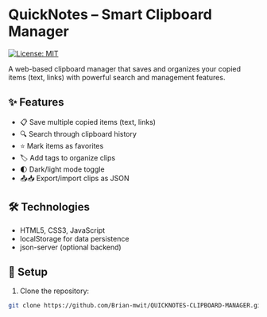 # QuickNotes – Smart Clipboard Manager

[![License: MIT](https://img.shields.io/badge/License-MIT-yellow.svg)](https://opensource.org/licenses/MIT)

A web-based clipboard manager that saves and organizes your copied items (text, links) with powerful search and management features.

## ✨ Features
- 📋 Save multiple copied items (text, links)
- 🔍 Search through clipboard history
- ⭐ Mark items as favorites
- 🏷️ Add tags to organize clips
- 🌓 Dark/light mode toggle
- 📤📥 Export/import clips as JSON

## 🛠️ Technologies
- HTML5, CSS3, JavaScript
- localStorage for data persistence
- json-server (optional backend)

## 🚀 Setup
1. Clone the repository:
```bash
git clone https://github.com/Brian-mwit/QUICKNOTES-CLIPBOARD-MANAGER.git